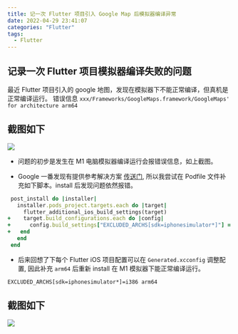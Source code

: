 ```yaml
---
title: 记一次 Flutter 项目引入 Google Map 后模拟器编译异常
date: 2022-04-29 23:41:07
categories: "Flutter"
tags:
  - Flutter
---
```


## 记录一次 Flutter 项目模拟器编译失败的问题
最近 Flutter 项目引入的 google 地图，发现在模拟器下不能正常编译，但真机是正常编译运行。
错误信息 `xxx/Frameworks/GoogleMaps.framework/GoogleMaps' for architecture arm64`

## 截图如下

![](/images/2022/flutter-crash/3.png)

- 问题的初步是发生在 M1 电脑模拟器编译运行会报错误信息，如上截图。

- Google 一番发现有提供参考解决方案 [传送门](https://github.com/flutter/flutter/issues/94914#issuecomment-992898782), 所以我尝试在 Podfile 文件补充如下脚本。install 后发现问题依然报错。

```ruby
 post_install do |installer|
   installer.pods_project.targets.each do |target|
     flutter_additional_ios_build_settings(target)
+    target.build_configurations.each do |config|
+      config.build_settings["EXCLUDED_ARCHS[sdk=iphonesimulator*]"] = "arm64 i386"
+   end
   end
 end
```

- 后来回想了下每个 Flutter iOS 项目配置可以在 `Generated.xcconfig` 调整配置, 因此补充 `arm64` 后重新 install 在 M1 模拟器下能正常编译运行。
```
EXCLUDED_ARCHS[sdk=iphonesimulator*]=i386 arm64 
```

## 截图如下

![](/images/2022/flutter-crash/4.png)

